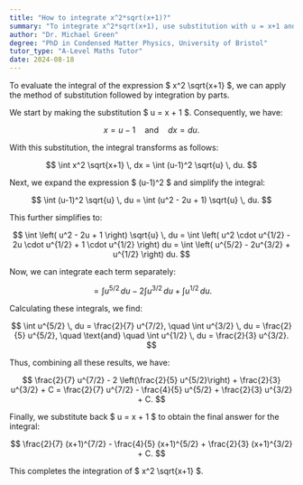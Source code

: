 ```yaml
---
title: "How to integrate x^2*sqrt(x+1)?"
summary: "To integrate x^2*sqrt(x+1), use substitution with u = x+1 and then integration by parts."
author: "Dr. Michael Green"
degree: "PhD in Condensed Matter Physics, University of Bristol"
tutor_type: "A-Level Maths Tutor"
date: 2024-08-18
---
```


To evaluate the integral of the expression $ x^2 \sqrt{x+1} $, we can apply the method of substitution followed by integration by parts.

We start by making the substitution $ u = x + 1 $. Consequently, we have:

$$
x = u - 1 \quad \text{and} \quad dx = du.
$$

With this substitution, the integral transforms as follows:

$$
\int x^2 \sqrt{x+1} \, dx = \int (u-1)^2 \sqrt{u} \, du.
$$

Next, we expand the expression $ (u-1)^2 $ and simplify the integral:

$$
\int (u-1)^2 \sqrt{u} \, du = \int (u^2 - 2u + 1) \sqrt{u} \, du.
$$

This further simplifies to:

$$
\int \left( u^2 - 2u + 1 \right) \sqrt{u} \, du = \int \left( u^2 \cdot u^{1/2} - 2u \cdot u^{1/2} + 1 \cdot u^{1/2} \right) du = \int \left( u^{5/2} - 2u^{3/2} + u^{1/2} \right) du.
$$

Now, we can integrate each term separately:

$$
= \int u^{5/2} \, du - 2 \int u^{3/2} \, du + \int u^{1/2} \, du.
$$

Calculating these integrals, we find:

$$
\int u^{5/2} \, du = \frac{2}{7} u^{7/2}, \quad \int u^{3/2} \, du = \frac{2}{5} u^{5/2}, \quad \text{and} \quad \int u^{1/2} \, du = \frac{2}{3} u^{3/2}.
$$

Thus, combining all these results, we have:

$$
\frac{2}{7} u^{7/2} - 2 \left(\frac{2}{5} u^{5/2}\right) + \frac{2}{3} u^{3/2} + C = \frac{2}{7} u^{7/2} - \frac{4}{5} u^{5/2} + \frac{2}{3} u^{3/2} + C.
$$

Finally, we substitute back $ u = x + 1 $ to obtain the final answer for the integral:

$$
\frac{2}{7} (x+1)^{7/2} - \frac{4}{5} (x+1)^{5/2} + \frac{2}{3} (x+1)^{3/2} + C.
$$

This completes the integration of $ x^2 \sqrt{x+1} $.
    
